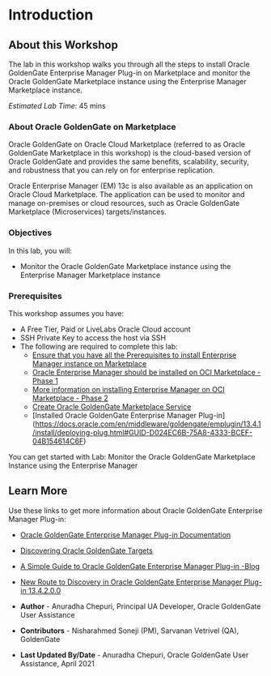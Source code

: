 # Introduction

## About this Workshop                             

The lab in this workshop walks you through all the steps to install Oracle GoldenGate Enterprise Manager Plug-in on Marketplace and monitor the Oracle GoldenGate Marketplace instance using the Enterprise Manager Marketplace instance.

*Estimated Lab Time*: 45 mins

### About Oracle GoldenGate on Marketplace
Oracle GoldenGate on Oracle Cloud Marketplace (referred to as Oracle GoldenGate Marketplace in this workshop) is the cloud-based version of Oracle GoldenGate and provides the same benefits, scalability, security, and robustness that you can rely on for enterprise replication.

Oracle Enterprise Manager (EM) 13c is also available as an application on Oracle Cloud Marketplace. The application can be used to monitor and manage on-premises or cloud resources, such as Oracle GoldenGate Marketplace (Microservices) targets/instances.

### Objectives
In this lab, you will:

* Monitor the Oracle GoldenGate Marketplace instance using the Enterprise Manager Marketplace instance

### Prerequisites
This workshop assumes you have:

* A Free Tier, Paid or LiveLabs Oracle Cloud account
* SSH Private Key to access the host via SSH
* The following are required to complete this lab:
    * [Ensure that you have all the Prerequisites to install Enterprise Manager instance on Marketplace](https://blogs.oracle.com/oem/oracle-enterprise-manager-is-now-available-on-oracle-cloud-marketplace)
    * [Oracle Enterprise Manager should be installed on OCI Marketplace - Phase 1](https://blogs.oracle.com/oem/enterprise-manager-on-oci-installation-phase-1-em-app-oci-environment-prerequisitesyou-must-do-these-things-before-installing-the-em-app)
    * [More information on installing Enterprise Manager on OCI Marketplace - Phase 2](https://blogs.oracle.com/oem/enterprise-manager-on-oci-installation-phase-2-installing-the-em-app-into-your-oci-compartment)
    * [Create Oracle GoldenGate Marketplace Service](https://docs.oracle.com/en/middleware/goldengate/core/19.1/oggmp/getting-started-oracle-cloud-marketplace.html#GUID-3E46AF16-F118-4B9E-9504-E05AF131E629)
    * [Installed Oracle GoldenGate Enterprise Manager Plug-in] (https://docs.oracle.com/en/middleware/goldengate/emplugin/13.4.1/install/deploying-plug.html#GUID-D024EC6B-75A8-4333-BCEF-04B154614C6F)

You can get started with Lab: Monitor the Oracle GoldenGate Marketplace Instance using the Enterprise Manager

## Learn More

Use these links to get more information about Oracle GoldenGate Enterprise Manager Plug-in:

* [Oracle GoldenGate Enterprise Manager Plug-in Documentation](https://docs.oracle.com/en/middleware/goldengate/emplugin/13.4.2/index.html)
* [Discovering Oracle GoldenGate Targets](https://docs.us.oracle.com/en/middleware/goldengate/emplugin/13.4.2/empug/setting-enterprise-manager-oracle-goldengate.html#GUID-DC4F56DF-CB20-4F50-BF07-B9E42C5819BC)
* [A Simple Guide to Oracle GoldenGate Enterprise Manager Plug-in -Blog](https://blogs.oracle.com/dataintegration/a-simple-guide-to-oracle-goldengate-enterprise-manager-plug-in)
* [New Route to Discovery in Oracle GoldenGate Enterprise Manager Plug-in 13.4.2.0.0](https://blogs.oracle.com/dataintegration/new-route-to-discovery-in-oracle-goldengate-enterprise-manager-plug-in)


* **Author** - Anuradha Chepuri, Principal UA Developer, Oracle GoldenGate User Assistance
* **Contributors** -  Nisharahmed Soneji (PM), Sarvanan Vetrivel (QA), GoldenGate
* **Last Updated By/Date** - Anuradha Chepuri, Oracle GoldenGate User Assistance, April 2021
